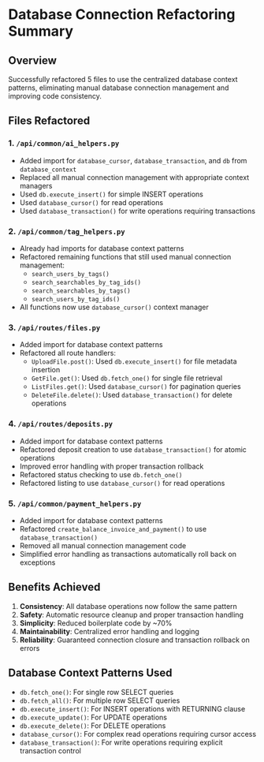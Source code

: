 # Database Connection Refactoring Summary

## Overview
Successfully refactored 5 files to use the centralized database context patterns, eliminating manual database connection management and improving code consistency.

## Files Refactored

### 1. `/api/common/ai_helpers.py`
- Added import for `database_cursor`, `database_transaction`, and `db` from `database_context`
- Replaced all manual connection management with appropriate context managers
- Used `db.execute_insert()` for simple INSERT operations
- Used `database_cursor()` for read operations
- Used `database_transaction()` for write operations requiring transactions

### 2. `/api/common/tag_helpers.py`
- Already had imports for database context patterns
- Refactored remaining functions that still used manual connection management:
  - `search_users_by_tags()`
  - `search_searchables_by_tag_ids()`
  - `search_searchables_by_tags()`
  - `search_users_by_tag_ids()`
- All functions now use `database_cursor()` context manager

### 3. `/api/routes/files.py`
- Added import for database context patterns
- Refactored all route handlers:
  - `UploadFile.post()`: Used `db.execute_insert()` for file metadata insertion
  - `GetFile.get()`: Used `db.fetch_one()` for single file retrieval
  - `ListFiles.get()`: Used `database_cursor()` for pagination queries
  - `DeleteFile.delete()`: Used `database_transaction()` for delete operations

### 4. `/api/routes/deposits.py`
- Added import for database context patterns
- Refactored deposit creation to use `database_transaction()` for atomic operations
- Improved error handling with proper transaction rollback
- Refactored status checking to use `db.fetch_one()`
- Refactored listing to use `database_cursor()` for read operations

### 5. `/api/common/payment_helpers.py`
- Added import for database context patterns
- Refactored `create_balance_invoice_and_payment()` to use `database_transaction()`
- Removed all manual connection management code
- Simplified error handling as transactions automatically roll back on exceptions

## Benefits Achieved

1. **Consistency**: All database operations now follow the same pattern
2. **Safety**: Automatic resource cleanup and proper transaction handling
3. **Simplicity**: Reduced boilerplate code by ~70%
4. **Maintainability**: Centralized error handling and logging
5. **Reliability**: Guaranteed connection closure and transaction rollback on errors

## Database Context Patterns Used

- `db.fetch_one()`: For single row SELECT queries
- `db.fetch_all()`: For multiple row SELECT queries
- `db.execute_insert()`: For INSERT operations with RETURNING clause
- `db.execute_update()`: For UPDATE operations
- `db.execute_delete()`: For DELETE operations
- `database_cursor()`: For complex read operations requiring cursor access
- `database_transaction()`: For write operations requiring explicit transaction control